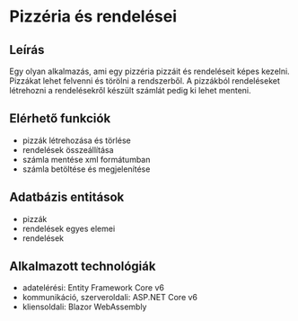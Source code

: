 # Pizzéria és rendelései
## Leírás
Egy olyan alkalmazás, ami egy pizzéria pizzáit és rendeléseit képes kezelni. Pizzákat lehet felvenni és törölni a rendszerből. A pizzákból rendeléseket létrehozni a rendelésekről készült számlát pedig ki lehet menteni.

## Elérhető funkciók
- pizzák létrehozása és törlése
- rendelések összeállítása
- számla mentése xml formátumban
- számla betöltése és megjelenítése
## Adatbázis entitások
- pizzák
- rendelések egyes elemei
- rendelések
## Alkalmazott technológiák
- adatelérési: Entity Framework Core v6
- kommunikáció, szerveroldali: ASP.NET Core v6
- kliensoldali: Blazor WebAssembly
